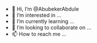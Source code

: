 - 👋 Hi, I’m @AbubekerAbdule
- 👀 I’m interested in ...
- 🌱 I’m currently learning ...
- 💞️ I’m looking to collaborate on ...
- 📫 How to reach me ...

<!---
AbubekerAbdule/AbubekerAbdule is a ✨ special ✨ repository because its `README.md` (this file) appears on your GitHub profile.
You can click the Preview link to take a look at your changes.
--->
